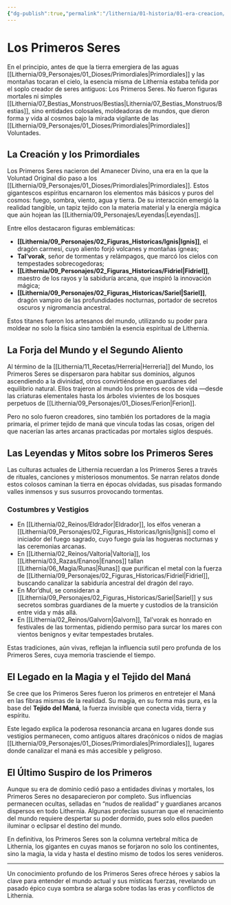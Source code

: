 ```yaml
---
{"dg-publish":true,"permalink":"/lithernia/01-historia/01-era-creacion/03-los-primeros-seres/","title":"Los Primeros Seres","tags":["lithernia","lore","cosmologia","primeros_seres","creacion"]}
---
```


# Los Primeros Seres

En el principio, antes de que la tierra emergiera de las aguas [[Lithernia/09_Personajes/01_Dioses/Primordiales\|Primordiales]] y las montañas tocaran el cielo, la esencia misma de Lithernia estaba teñida por el soplo creador de seres antiguos: Los Primeros Seres. No fueron figuras mortales ni simples [[Lithernia/07_Bestias_Monstruos/Bestias\|Lithernia/07_Bestias_Monstruos/Bestias]], sino entidades colosales, moldeadoras de mundos, que dieron forma y vida al cosmos bajo la mirada vigilante de las [[Lithernia/09_Personajes/01_Dioses/Primordiales\|Primordiales]] Voluntades.

## La Creación y los Primordiales

Los Primeros Seres nacieron del Amanecer Divino, una era en la que la Voluntad Original dio paso a los [[Lithernia/09_Personajes/01_Dioses/Primordiales\|Primordiales]]. Estos gigantescos espíritus encarnaron los elementos más básicos y puros del cosmos: fuego, sombra, viento, agua y tierra. De su interacción emergió la realidad tangible, un tapiz tejido con la materia material y la energía mágica que aún hojean las [[Lithernia/09_Personajes/Leyendas\|Leyendas]].

Entre ellos destacaron figuras emblemáticas:

- **[[Lithernia/09_Personajes/02_Figuras_Historicas/Ignis\|Ignis]]**, el dragón carmesí, cuyo aliento forjó volcanes y montañas ígneas;  
- **Tal’vorak**, señor de tormentas y relámpagos, que marcó los cielos con tempestades sobrecogedoras;  
- **[[Lithernia/09_Personajes/02_Figuras_Historicas/Fidriel\|Fidriel]]**, maestro de los rayos y la sabiduría arcana, que inspiró la innovación mágica;  
- **[[Lithernia/09_Personajes/02_Figuras_Historicas/Sariel\|Sariel]]**, dragón vampiro de las profundidades nocturnas, portador de secretos oscuros y nigromancia ancestral.

Estos titanes fueron los artesanos del mundo, utilizando su poder para moldear no solo la física sino también la esencia espiritual de Lithernia.

## La Forja del Mundo y el Segundo Aliento

Al término de la [[Lithernia/11_Recetas/Herreria\|Herreria]] del Mundo, los Primeros Seres se dispersaron para habitar sus dominios, algunos ascendiendo a la divinidad, otros convirtiéndose en guardianes del equilibrio natural. Ellos trajeron al mundo los primeros ecos de vida —desde las criaturas elementales hasta los árboles vivientes de los bosques perpetuos de [[Lithernia/09_Personajes/01_Dioses/Ferion\|Ferion]].

Pero no solo fueron creadores, sino también los portadores de la magia primaria, el primer tejido de maná que vincula todas las cosas, origen del que nacerían las artes arcanas practicadas por mortales siglos después.

## Las Leyendas y Mitos sobre los Primeros Seres

Las culturas actuales de Lithernia recuerdan a los Primeros Seres a través de rituales, canciones y misteriosos monumentos. Se narran relatos donde estos colosos caminan la tierra en épocas olvidadas, sus pisadas formando valles inmensos y sus susurros provocando tormentas.

### Costumbres y Vestigios

- En [[Lithernia/02_Reinos/Eldrador\|Eldrador]], los elfos veneran a [[Lithernia/09_Personajes/02_Figuras_Historicas/Ignis\|Ignis]] como el iniciador del fuego sagrado, cuyo fuego guía las hogueras nocturnas y las ceremonias arcanas.  
- En [[Lithernia/02_Reinos/Valtoria\|Valtoria]], los [[Lithernia/03_Razas/Enanos\|Enanos]] tallan [[Lithernia/06_Magia/Runas\|Runas]] que purifican el metal con la fuerza de [[Lithernia/09_Personajes/02_Figuras_Historicas/Fidriel\|Fidriel]], buscando canalizar la sabiduría ancestral del dragón del rayo.  
- En Mor’dhul, se consideran a [[Lithernia/09_Personajes/02_Figuras_Historicas/Sariel\|Sariel]] y sus secretos sombras guardianes de la muerte y custodios de la transición entre vida y más allá.  
- En [[Lithernia/02_Reinos/Galvorn\|Galvorn]], Tal’vorak es honrado en festivales de las tormentas, pidiendo permiso para surcar los mares con vientos benignos y evitar tempestades brutales.

Estas tradiciones, aún vivas, reflejan la influencia sutil pero profunda de los Primeros Seres, cuya memoria trasciende el tiempo.

## El Legado en la Magia y el Tejido del Maná

Se cree que los Primeros Seres fueron los primeros en entretejer el Maná en las fibras mismas de la realidad. Su magia, en su forma más pura, es la base del **Tejido del Maná**, la fuerza invisible que conecta vida, tierra y espíritu. 

Este legado explica la poderosa resonancia arcana en lugares donde sus vestigios permanecen, como antiguos altares dracónicos o nidos de magias [[Lithernia/09_Personajes/01_Dioses/Primordiales\|Primordiales]], lugares donde canalizar el maná es más accesible y peligroso.

## El Último Suspiro de los Primeros

Aunque su era de dominio cedió paso a entidades divinas y mortales, los Primeros Seres no desaparecieron por completo. Sus influencias permanecen ocultas, selladas en “nudos de realidad” y guardianes arcanos dispersos en todo Lithernia. Algunas profecías susurran que el renacimiento del mundo requiere despertar su poder dormido, pues solo ellos pueden iluminar o eclipsar el destino del mundo.

En definitiva, los Primeros Seres son la columna vertebral mítica de Lithernia, los gigantes en cuyas manos se forjaron no solo los continentes, sino la magia, la vida y hasta el destino mismo de todos los seres venideros.

---

Un conocimiento profundo de los Primeros Seres ofrece héroes y sabios la clave para entender el mundo actual y sus místicas fuerzas, revelando un pasado épico cuya sombra se alarga sobre todas las eras y conflictos de Lithernia.
